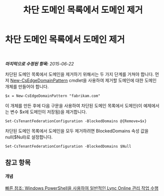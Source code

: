 ﻿---
title: 차단 도메인 목록에서 도메인 제거
TOCTitle: 차단 도메인 목록에서 도메인 제거
ms:assetid: a11ea475-bb8b-44be-a5a5-4abb2fed42b8
ms:mtpsurl: https://technet.microsoft.com/ko-kr/library/Dn362830(v=OCS.15)
ms:contentKeyID: 56270286
ms.date: 08/24/2015
mtps_version: v=OCS.15
ms.translationtype: HT
---

# 차단 도메인 목록에서 도메인 제거

 

_**마지막으로 수정된 항목:** 2015-06-22_

차단된 도메인 목록에서 도메인을 제거하기 위해서는 두 가지 단계를 거쳐야 합니다. 먼저 [New-CsEdgeDomainPattern](new-csedgedomainpattern.md) cmdlet을 사용하여 제거할 도메인에 대한 도메인 개체를 만들어야 합니다.

    $x = New-CsEdgeDomainPattern "fabrikam.com"

이 개체를 만든 후에 다음 구문을 사용하여 차단된 도메인 목록에서 도메인(이 예제에서는 변수 $x에 도메인이 저장됨)을 제거합니다.

    Set-CsTenantFederationConfiguration -BlockedDomains @{Remove=$x}

차단된 도메인 목록에서 도메인을 모두 제거하려면 BlockedDomains 속성 값을 null($Null)로 설정합니다.

    Set-CsTenantFederationConfiguration -BlockedDomains $Null

## 참고 항목

#### 개념

[빠른 참조: Windows PowerShell을 사용하여 일반적인 Lync Online 관리 작업 수행](quick-reference-using-windows-powershell-to-do-common-skype-for-business-online-management-tasks.md)

